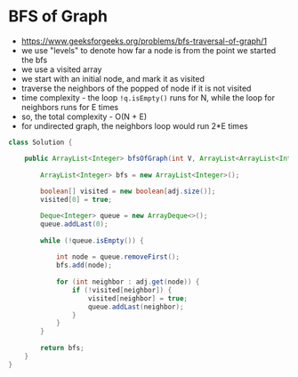 # BFS of Graph

- https://www.geeksforgeeks.org/problems/bfs-traversal-of-graph/1
- we use "levels" to denote how far a node is from the point we started the bfs
- we use a visited array
- we start with an initial node, and mark it as visited
- traverse the neighbors of the popped of node if it is not visited
- time complexity - the loop `!q.isEmpty()` runs for N, while the loop for neighbors runs for E times
- so, the total complexity - O(N + E)
- for undirected graph, the neighbors loop would run 2*E times

```java
class Solution {

    public ArrayList<Integer> bfsOfGraph(int V, ArrayList<ArrayList<Integer>> adj) {
        
        ArrayList<Integer> bfs = new ArrayList<Integer>();
        
        boolean[] visited = new boolean[adj.size()];
        visited[0] = true;

        Deque<Integer> queue = new ArrayDeque<>();
        queue.addLast(0);
        
        while (!queue.isEmpty()) {
            
            int node = queue.removeFirst();
            bfs.add(node);
            
            for (int neighbor : adj.get(node)) {
                if (!visited[neighbor]) {
                    visited[neighbor] = true;
                    queue.addLast(neighbor);
                }
            }
        }
        
        return bfs;
    }
}
```
